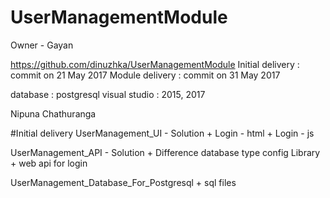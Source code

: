 # UserManagementModule

Owner - Gayan 

https://github.com/dinuzhka/UserManagementModule
Initial delivery : commit on 21 May 2017 
Module delivery : commit on 31 May 2017

database : postgresql
visual studio : 2015, 2017

Nipuna 
Chathuranga 

#Initial delivery
UserManagement_UI - Solution
    + Login - html 
    + Login - js

UserManagement_API - Solution
    + Difference database type config Library
    + web api for login

UserManagement_Database_For_Postgresql
    + sql files  